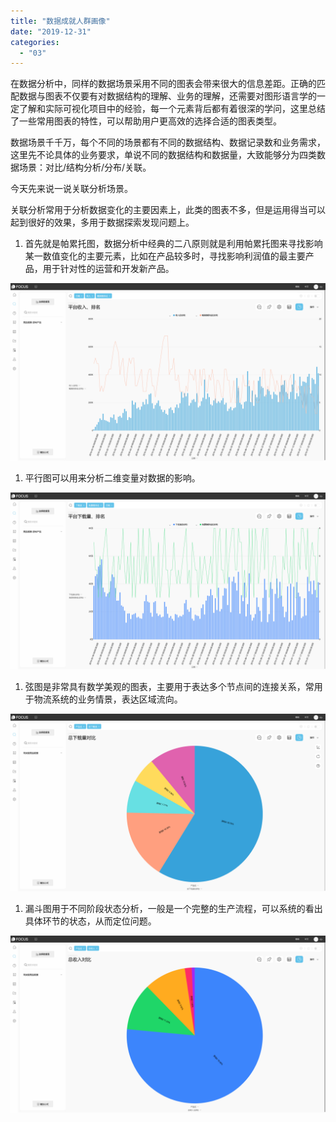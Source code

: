 ```yaml
---
title: "数据成就人群画像"
date: "2019-12-31"
categories: 
  - "03"
---
```


在数据分析中，同样的数据场景采用不同的图表会带来很大的信息差距。正确的匹配数据与图表不仅要有对数据结构的理解、业务的理解，还需要对图形语言学的一定了解和实际可视化项目中的经验，每一个元素背后都有着很深的学问，这里总结了一些常用图表的特性，可以帮助用户更高效的选择合适的图表类型。

数据场景千千万，每个不同的场景都有不同的数据结构、数据记录数和业务需求，这里先不论具体的业务要求，单说不同的数据结构和数据量，大致能够分为四类数据场景：对比/结构分析/分布/关联。

今天先来说一说关联分析场景。

关联分析常用于分析数据变化的主要因素上，此类的图表不多，但是运用得当可以起到很好的效果，多用于数据探索发现问题上。

1. 首先就是帕累托图，数据分析中经典的二八原则就是利用帕累托图来寻找影响某一数值变化的主要元素，比如在产品较多时，寻找影响利润值的最主要产品，用于针对性的运营和开发新产品。

![](images/word-image-134.png)

1. 平行图可以用来分析二维变量对数据的影响。

![](images/word-image-135.png)

1. 弦图是非常具有数学美观的图表，主要用于表达多个节点间的连接关系，常用于物流系统的业务情景，表达区域流向。

![](images/word-image-136.png)

1. 漏斗图用于不同阶段状态分析，一般是一个完整的生产流程，可以系统的看出具体环节的状态，从而定位问题。

![](images/word-image-137.png)
